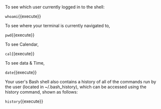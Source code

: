 To see which user currently logged in to the shell:

`whoami`{{execute}}

To see where your terminal is currently navigated to,

`pwd`{{execute}}

To see Calendar,

`cal`{{execute}}

To see data & Time,

`date`{{execute}}

Your user's Bash shell also contains a history of all of the commands run by the
user (located in ~/.bash_history), which can be accessed using the history command,
shown as follows:

`history`{{execute}}
